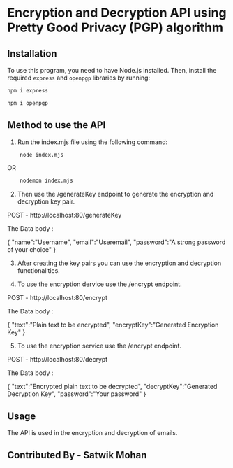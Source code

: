 # Encryption and Decryption API using Pretty Good Privacy (PGP) algorithm

## Installation

To use this program, you need to have Node.js installed. Then, install the required `express` and `openpgp` libraries by running:

```sh
npm i express
```

```sh
npm i openpgp
```

## Method to use the API

1. Run the index.mjs file using the following command:
```sh
    node index.mjs
```

OR

```sh
    nodemon index.mjs
```
2. Then use the /generateKey endpoint to generate the    encryption and decryption key pair.

POST - http://localhost:80/generateKey

The Data body :

{
    "name":"Username",
    "email":"Useremail",
    "password":"A strong password of your choice"
}

3. After creating the key pairs you can use the encryption and decryption functionalities.

4. To use the encryption dervice use the /encrypt endpoint.

POST - http://localhost:80/encrypt

The Data body :

{
    "text":"Plain text to be encrypted",
    "encryptKey":"Generated Encryption Key"
}

5. To use the encryption service use the /encrypt endpoint.

POST - http://localhost:80/decrypt

The Data body :

{
    "text":"Encrypted plain text to be decrypted",
    "decryptKey":"Generated Decryption Key",
    "password":"Your password"
}

## Usage

The API is used in the encryption and decryption of emails.

## Contributed By - Satwik Mohan




